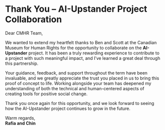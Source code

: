 # Thank You – AI-Upstander Project Collaboration

Dear CMHR Team,

We wanted to extend my heartfelt thanks to Ben and Scott at the Canadian Museum for Human Rights for the opportunity to collaborate on the **AI-Upstander** project. It has been a truly rewarding experience to contribute to a project with such meaningful impact, and I’ve learned a great deal through this partnership.

Your guidance, feedback, and support throughout the term have been invaluable, and we greatly appreciate the trust you placed in us to bring this proof of concept to life. Working alongside your team has deepened my understanding of both the technical and human-centered aspects of creating tools for positive social change.

Thank you once again for this opportunity, and we look forward to seeing how the AI-Upstander project continues to grow in the future.

Warm regards,  
**Rafia and Chin**  
